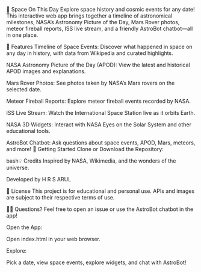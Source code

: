 🚀 Space On This Day
Explore space history and cosmic events for any date!
This interactive web app brings together a timeline of astronomical milestones, NASA’s Astronomy Picture of the Day, Mars Rover photos, meteor fireball reports, ISS live stream, and a friendly AstroBot chatbot—all in one place.

🌟 Features
Timeline of Space Events:
Discover what happened in space on any day in history, with data from Wikipedia and curated highlights.

NASA Astronomy Picture of the Day (APOD):
View the latest and historical APOD images and explanations.

Mars Rover Photos:
See photos taken by NASA’s Mars rovers on the selected date.

Meteor Fireball Reports:
Explore meteor fireball events recorded by NASA.

ISS Live Stream:
Watch the International Space Station live as it orbits Earth.

NASA 3D Widgets:
Interact with NASA Eyes on the Solar System and other educational tools.

AstroBot Chatbot:
Ask questions about space events, APOD, Mars, meteors, and more!
🚀 Getting Started
Clone or Download the Repository:

bash💡 Credits
Inspired by NASA, Wikimedia, and the wonders of the universe.

Developed by H R S ARUL 

📄 License
This project is for educational and personal use.
APIs and images are subject to their respective terms of use.

🙋‍♂️ Questions?
Feel free to open an issue or use the AstroBot chatbot in the app!

Open the App:

Open index.html in your web browser.

Explore:

Pick a date, view space events, explore widgets, and chat with AstroBot!

